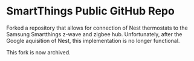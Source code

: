 # SmartThings Public GitHub Repo

Forked a repository that allows for connection of Nest thermostats to the Samsung Smartthings z-wave and zigbee hub. Unfortunately, after the Google aquisition of Nest, this implementation is no longer functional. 

This fork is now archived. 
